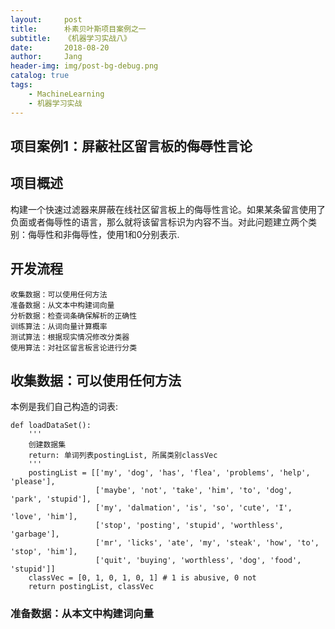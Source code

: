 ```yaml
---
layout:     post
title:      朴素贝叶斯项目案例之一
subtitle:   《机器学习实战八》
date:       2018-08-20
author:     Jang
header-img: img/post-bg-debug.png
catalog: true
tags:
    - MachineLearning
    - 机器学习实战
---
```


## 项目案例1：屏蔽社区留言板的侮辱性言论<br>

## 项目概述<br>
构建一个快速过滤器来屏蔽在线社区留言板上的侮辱性言论。如果某条留言使用了负面或者侮辱性的语言，那么就将该留言标识为内容不当。对此问题建立两个类别：侮辱性和非侮辱性，使用1和0分别表示.

## 开发流程<br>
```
收集数据：可以使用任何方法
准备数据：从文本中构建词向量
分析数据：检查词条确保解析的正确性
训练算法：从词向量计算概率
测试算法：根据现实情况修改分类器
使用算法：对社区留言板言论进行分类
```

## 收集数据：可以使用任何方法<br>
本例是我们自己构造的词表:
```
def loadDataSet():
    '''
    创建数据集
    return: 单词列表postingList, 所属类别classVec
    '''
    postingList = [['my', 'dog', 'has', 'flea', 'problems', 'help', 'please'],
                   ['maybe', 'not', 'take', 'him', 'to', 'dog', 'park', 'stupid'],
                   ['my', 'dalmation', 'is', 'so', 'cute', 'I', 'love', 'him'],
                   ['stop', 'posting', 'stupid', 'worthless', 'garbage'],
                   ['mr', 'licks', 'ate', 'my', 'steak', 'how', 'to', 'stop', 'him'],
                   ['quit', 'buying', 'worthless', 'dog', 'food', 'stupid']]
    classVec = [0, 1, 0, 1, 0, 1] # 1 is abusive, 0 not
    return postingList, classVec
```

### 准备数据：从本文中构建词向量
